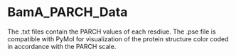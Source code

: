 # BamA_PARCH_Data
The .txt files contain the PARCH values of each resdiue.
The .pse file is compatible with PyMol for visualization of the protein structure color coded in accordance with the PARCH scale.
